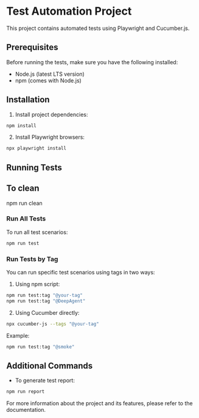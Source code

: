 # Test Automation Project

This project contains automated tests using Playwright and Cucumber.js.

## Prerequisites

Before running the tests, make sure you have the following installed:
- Node.js (latest LTS version)
- npm (comes with Node.js)

## Installation

1. Install project dependencies:
```bash
npm install
```

2. Install Playwright browsers:
```bash
npx playwright install
```

## Running Tests

## To clean 
  npm run clean
  
### Run All Tests
To run all test scenarios:
```bash
npm run test
```

### Run Tests by Tag
You can run specific test scenarios using tags in two ways:

1. Using npm script:
```bash
npm run test:tag "@your-tag"
npm run test:tag "@DeepAgent"
```

2. Using Cucumber directly:
```bash
npx cucumber-js --tags "@your-tag"
```

Example:
```bash
npm run test:tag "@smoke"
```

## Additional Commands

- To generate test report:
```bash
npm run report
```

For more information about the project and its features, please refer to the documentation.